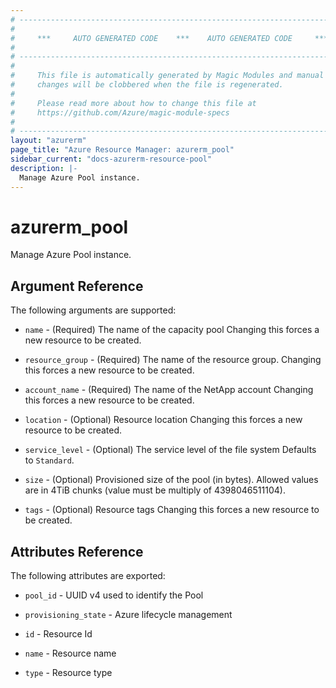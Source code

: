 ```yaml
---
# ----------------------------------------------------------------------------
#
#     ***     AUTO GENERATED CODE    ***    AUTO GENERATED CODE     ***
#
# ----------------------------------------------------------------------------
#
#     This file is automatically generated by Magic Modules and manual
#     changes will be clobbered when the file is regenerated.
#
#     Please read more about how to change this file at
#     https://github.com/Azure/magic-module-specs
#
# ----------------------------------------------------------------------------
layout: "azurerm"
page_title: "Azure Resource Manager: azurerm_pool"
sidebar_current: "docs-azurerm-resource-pool"
description: |-
  Manage Azure Pool instance.
---
```


# azurerm_pool

Manage Azure Pool instance.


## Argument Reference

The following arguments are supported:

* `name` - (Required) The name of the capacity pool Changing this forces a new resource to be created.

* `resource_group` - (Required) The name of the resource group. Changing this forces a new resource to be created.

* `account_name` - (Required) The name of the NetApp account Changing this forces a new resource to be created.

* `location` - (Optional) Resource location Changing this forces a new resource to be created.

* `service_level` - (Optional) The service level of the file system Defaults to `Standard`.

* `size` - (Optional) Provisioned size of the pool (in bytes). Allowed values are in 4TiB chunks (value must be multiply of 4398046511104).

* `tags` - (Optional) Resource tags Changing this forces a new resource to be created.

## Attributes Reference

The following attributes are exported:

* `pool_id` - UUID v4 used to identify the Pool

* `provisioning_state` - Azure lifecycle management

* `id` - Resource Id

* `name` - Resource name

* `type` - Resource type
